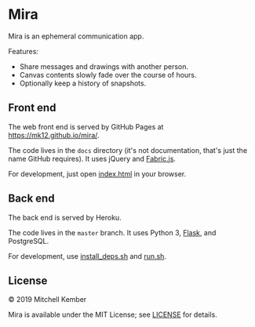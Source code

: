 # Mira

Mira is an ephemeral communication app.

Features:

- Share messages and drawings with another person.
- Canvas contents slowly fade over the course of hours.
- Optionally keep a history of snapshots.

## Front end

The web front end is served by GitHub Pages at https://mk12.github.io/mira/.

The code lives in the `docs` directory (it's not documentation, that's just the name GitHub requires). It uses jQuery and [Fabric.js](http://fabricjs.com).

For development, just open [index.html](docs/index.html) in your browser.

## Back end

The back end is served by Heroku.

The code lives in the `master` branch. It uses Python 3, [Flask](http://flask.pocoo.org), and PostgreSQL.

For development, use [install_deps.sh](install_deps.sh) and [run.sh](run.sh).

## License

© 2019 Mitchell Kember

Mira is available under the MIT License; see [LICENSE](LICENSE.md) for details.
